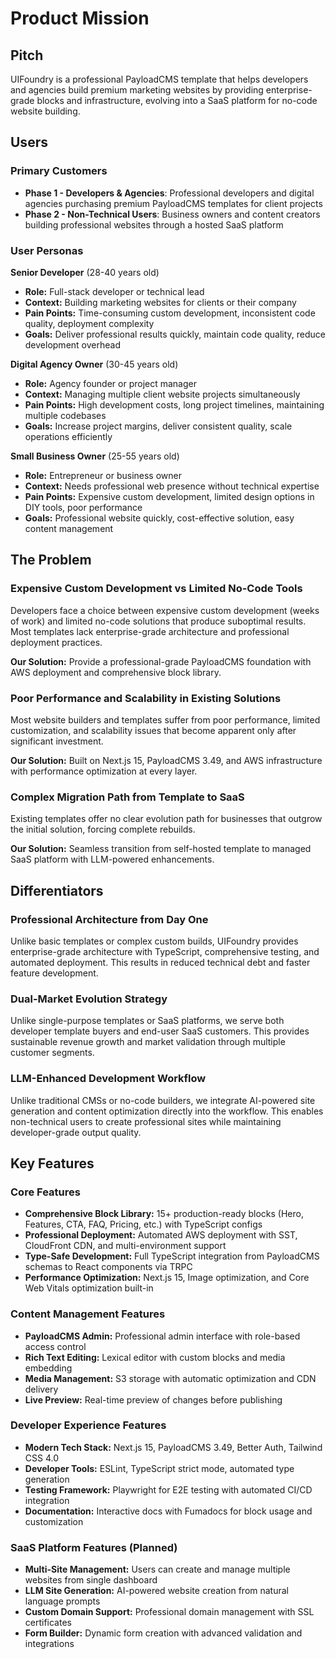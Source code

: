 # Product Mission

## Pitch

UIFoundry is a professional PayloadCMS template that helps developers and agencies build premium marketing websites by providing enterprise-grade blocks and infrastructure, evolving into a SaaS platform for no-code website building.

## Users

### Primary Customers

- **Phase 1 - Developers & Agencies**: Professional developers and digital agencies purchasing premium PayloadCMS templates for client projects
- **Phase 2 - Non-Technical Users**: Business owners and content creators building professional websites through a hosted SaaS platform

### User Personas

**Senior Developer** (28-40 years old)

- **Role:** Full-stack developer or technical lead
- **Context:** Building marketing websites for clients or their company
- **Pain Points:** Time-consuming custom development, inconsistent code quality, deployment complexity
- **Goals:** Deliver professional results quickly, maintain code quality, reduce development overhead

**Digital Agency Owner** (30-45 years old)

- **Role:** Agency founder or project manager
- **Context:** Managing multiple client website projects simultaneously
- **Pain Points:** High development costs, long project timelines, maintaining multiple codebases
- **Goals:** Increase project margins, deliver consistent quality, scale operations efficiently

**Small Business Owner** (25-55 years old)

- **Role:** Entrepreneur or business owner
- **Context:** Needs professional web presence without technical expertise
- **Pain Points:** Expensive custom development, limited design options in DIY tools, poor performance
- **Goals:** Professional website quickly, cost-effective solution, easy content management

## The Problem

### Expensive Custom Development vs Limited No-Code Tools

Developers face a choice between expensive custom development (weeks of work) and limited no-code solutions that produce suboptimal results. Most templates lack enterprise-grade architecture and professional deployment practices.

**Our Solution:** Provide a professional-grade PayloadCMS foundation with AWS deployment and comprehensive block library.

### Poor Performance and Scalability in Existing Solutions

Most website builders and templates suffer from poor performance, limited customization, and scalability issues that become apparent only after significant investment.

**Our Solution:** Built on Next.js 15, PayloadCMS 3.49, and AWS infrastructure with performance optimization at every layer.

### Complex Migration Path from Template to SaaS

Existing templates offer no clear evolution path for businesses that outgrow the initial solution, forcing complete rebuilds.

**Our Solution:** Seamless transition from self-hosted template to managed SaaS platform with LLM-powered enhancements.

## Differentiators

### Professional Architecture from Day One

Unlike basic templates or complex custom builds, UIFoundry provides enterprise-grade architecture with TypeScript, comprehensive testing, and automated deployment. This results in reduced technical debt and faster feature development.

### Dual-Market Evolution Strategy

Unlike single-purpose templates or SaaS platforms, we serve both developer template buyers and end-user SaaS customers. This provides sustainable revenue growth and market validation through multiple customer segments.

### LLM-Enhanced Development Workflow

Unlike traditional CMSs or no-code builders, we integrate AI-powered site generation and content optimization directly into the workflow. This enables non-technical users to create professional sites while maintaining developer-grade output quality.

## Key Features

### Core Features

- **Comprehensive Block Library:** 15+ production-ready blocks (Hero, Features, CTA, FAQ, Pricing, etc.) with TypeScript configs
- **Professional Deployment:** Automated AWS deployment with SST, CloudFront CDN, and multi-environment support
- **Type-Safe Development:** Full TypeScript integration from PayloadCMS schemas to React components via TRPC
- **Performance Optimization:** Next.js 15, Image optimization, and Core Web Vitals optimization built-in

### Content Management Features

- **PayloadCMS Admin:** Professional admin interface with role-based access control
- **Rich Text Editing:** Lexical editor with custom blocks and media embedding
- **Media Management:** S3 storage with automatic optimization and CDN delivery
- **Live Preview:** Real-time preview of changes before publishing

### Developer Experience Features

- **Modern Tech Stack:** Next.js 15, PayloadCMS 3.49, Better Auth, Tailwind CSS 4.0
- **Developer Tools:** ESLint, TypeScript strict mode, automated type generation
- **Testing Framework:** Playwright for E2E testing with automated CI/CD integration
- **Documentation:** Interactive docs with Fumadocs for block usage and customization

### SaaS Platform Features (Planned)

- **Multi-Site Management:** Users can create and manage multiple websites from single dashboard
- **LLM Site Generation:** AI-powered website creation from natural language prompts
- **Custom Domain Support:** Professional domain management with SSL certificates
- **Form Builder:** Dynamic form creation with advanced validation and integrations
